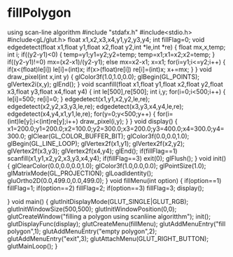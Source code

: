 # fillPolygon
using scan-line algorithm
#include "stdafx.h"
#include<stdio.h>
#include<gL/glut.h>
float x1,x2,x3,x4,y1,y2,y3,y4;
int fillFlag=0;
void edgedetect(float x1,float y1,float x2,float y2,int *le,int *re)
{
	float mx,x,temp;
	int i;
	if((y2-y1)<0)
	{
		temp=y1;y1=y2;y2=temp;
		temp=x1;x1=x2;x2=temp;
	}
	if((y2-y1)!=0)
		mx=(x2-x1)/(y2-y1);
	else
		mx=x2-x1;
	x=x1;
	for(i=y1;i<=y2;i++)
	{
		if(x<(float)le[i])
			le[i]=(int)x;
		if(x>(float)re[i])
			re[i]=(int)x;
		x+=mx;
	}
}
void draw_pixel(int x,int y)
{
	glColor3f(1.0,1.0,0.0);
	glBegin(GL_POINTS);
	glVertex2i(x,y);
	glEnd();
}
void scanfill(float x1,float y1,float x2,float y2,float x3,float y3,float x4,float y4)
{
	int le[500],re[500];
	int i,y;
	for(i=0;i<500;i++)
	{
		le[i]=500;
		re[i]=0;
	}
	edgedetect(x1,y1,x2,y2,le,re);
	edgedetect(x2,y2,x3,y3,le,re);
	edgedetect(x3,y3,x4,y4,le,re);
	edgedetect(x4,y4,x1,y1,le,re);
	for(y=0;y<500;y++)
	{
		for(i=(int)le[y];i<(int)re[y];i++)
		draw_pixel(i,y);
	}
}
void display()
{
	x1=200.0;y1=200.0;x2=100.0;y2=300.0;x3=200.0;y3=400.0;x4=300.0;y4=300.0;
	glClear(GL_COLOR_BUFFER_BIT);
	glColor3f(0.0,0.0,1.0);
	glBegin(GL_LINE_LOOP);
	glVertex2f(x1,y1);
	glVertex2f(x2,y2);
	glVertex2f(x3,y3);
	glVertex2f(x4,y4);
	glEnd();
	if(fillFlag==1)
		scanfill(x1,y1,x2,y2,x3,y3,x4,y4);
	if(fillFlag==3)
		exit(0);
	glFlush();
}
void init()
{
	glClearColor(0.0,0.0,0.0,1.0);
	glColor3f(1.0,0.0,0.0);
	glPointSize(1.0);
	glMatrixMode(GL_PROJECTION);
	glLoadIdentity();
	gluOrtho2D(0.0,499.0,0.0,499.0);
}
void fillMenu(int option)
{
	if(option==1)
		fillFlag=1;
	if(option==2)
		fillFlag=2;
	if(option==3)
		fillFlag=3;
	display();

}
void main()
{
	glutInitDisplayMode(GLUT_SINGLE|GLUT_RGB);
	glutInitWindowSize(500,500);
	glutInitWindowPosition(0,0);
	glutCreateWindow("filling a polygon using scanliine algoritthm");
	init();
	glutDisplayFunc(display);
	glutCreateMenu(fillMenu);
	glutAddMenuEntry("fill polygon",1);
	glutAddMenuEntry("empty polygon",2);
	glutAddMenuEntry("exit",3);
	glutAttachMenu(GLUT_RIGHT_BUTTON);
	glutMainLoop();
}
